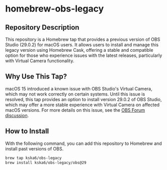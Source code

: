 # homebrew-obs-legacy

## Repository Description

This repository is a Homebrew tap that provides a previous version of OBS Studio (29.0.2) for macOS users. It allows users to install and manage this legacy version using Homebrew Cask, offering a stable and compatible option for those who experience issues with the latest releases, particularly with Virtual Camera functionality.

## Why Use This Tap?

macOS 15 introduced a known issue with OBS Studio's Virtual Camera, which may not work correctly on certain systems. Until this issue is resolved, this tap provides an option to install version 29.0.2 of OBS Studio, which may offer a more stable experience with Virtual Camera on affected macOS versions. For more details on this issue, see the [OBS Forum discussion](https://obsproject.com/forum/threads/virtual-camera-with-macos-15.180629/).

## How to Install

With the following command, you can add this repository to Homebrew and install past versions of OBS.

```zsh
brew tap kska6/obs-legacy
brew install kska6/obs-legacy/obs@29
```
